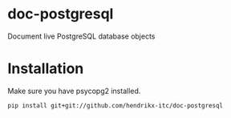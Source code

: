 # doc-postgresql
Document live PostgreSQL database objects

# Installation

Make sure you have psycopg2 installed.

```
pip install git+git://github.com/hendrikx-itc/doc-postgresql
```
